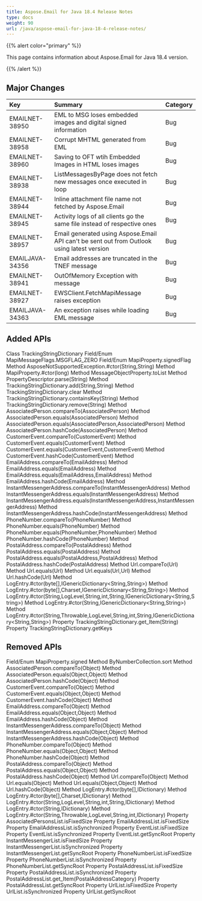 ```yaml
---
title: Aspose.Email for Java 18.4 Release Notes
type: docs
weight: 90
url: /java/aspose-email-for-java-18-4-release-notes/
---
```


{{% alert color="primary" %}} 

This page contains information about Aspose.Email for Java 18.4 version.

{{% /alert %}} 
## **Major Changes**

|**Key**|**Summary**|**Category**|
| :- | :- | :- |
|EMAILNET-38950|EML to MSG loses embedded images and digital signed information|Bug|
|EMAILNET-38958|Corrupt MHTML generated from EML|Bug|
|EMAILNET-38960|Saving to OFT wtih Embedded Images in HTML loses images|Bug|
|EMAILNET-38938|ListMessagesByPage does not fetch new messages once executed in loop|Bug|
|EMAILNET-38944|Inline attachment file name not fetched by Aspose.Email|Bug|
|EMAILNET-38945|Activity logs of all clients go the same file instead of respective ones|Bug|
|EMAILNET-38957|Email generated using Aspose.Email API can't be sent out from Outlook using latest version|Bug|
|EMAILJAVA-34356|Email addresses are truncated in the TNEF message|Bug|
|EMAILNET-38941|OutOfMemory Exception with message|Bug|
|EMAILNET-38927|EWSClient.FetchMapiMessage raises exception|Bug|
|EMAILJAVA-34363|An exception raises while loading EML message|Bug|

## **Added APIs**
Class TrackingStringDictionary
Field/Enum MapiMessageFlags.MSGFLAG_ZERO
Field/Enum MapiProperty.signedFlag
Method AsposeNotSupportedException.#ctor(String,String)
Method MapiProperty.#ctor(long)
Method MessageObjectProperty.toList
Method PropertyDescriptor.parse(String)
Method TrackingStringDictionary.add(String,String)
Method TrackingStringDictionary.clear
Method TrackingStringDictionary.containsKey(String)
Method TrackingStringDictionary.remove(String)
Method AssociatedPerson.compareTo(AssociatedPerson)
Method AssociatedPerson.equals(AssociatedPerson)
Method AssociatedPerson.equals(AssociatedPerson,AssociatedPerson)
Method AssociatedPerson.hashCode(AssociatedPerson)
Method CustomerEvent.compareTo(CustomerEvent)
Method CustomerEvent.equals(CustomerEvent)
Method CustomerEvent.equals(CustomerEvent,CustomerEvent)
Method CustomerEvent.hashCode(CustomerEvent)
Method EmailAddress.compareTo(EmailAddress)
Method EmailAddress.equals(EmailAddress)
Method EmailAddress.equals(EmailAddress,EmailAddress)
Method EmailAddress.hashCode(EmailAddress)
Method InstantMessengerAddress.compareTo(InstantMessengerAddress)
Method InstantMessengerAddress.equals(InstantMessengerAddress)
Method InstantMessengerAddress.equals(InstantMessengerAddress,InstantMessengerAddress)
Method InstantMessengerAddress.hashCode(InstantMessengerAddress)
Method PhoneNumber.compareTo(PhoneNumber)
Method PhoneNumber.equals(PhoneNumber)
Method PhoneNumber.equals(PhoneNumber,PhoneNumber)
Method PhoneNumber.hashCode(PhoneNumber)
Method PostalAddress.compareTo(PostalAddress)
Method PostalAddress.equals(PostalAddress)
Method PostalAddress.equals(PostalAddress,PostalAddress)
Method PostalAddress.hashCode(PostalAddress)
Method Url.compareTo(Url)
Method Url.equals(Url)
Method Url.equals(Url,Url)
Method Url.hashCode(Url)
Method LogEntry.#ctor(byte[],IGenericDictionary<String,String>)
Method LogEntry.#ctor(byte[],Charset,IGenericDictionary<String,String>)
Method LogEntry.#ctor(String,LogLevel,String,int,String,IGenericDictionary<String,String>)
Method LogEntry.#ctor(String,IGenericDictionary<String,String>)
Method LogEntry.#ctor(String,Throwable,LogLevel,String,int,String,IGenericDictionary<String,String>)
Property TrackingStringDictionary.get_Item(String)
Property TrackingStringDictionary.getKeys
## **Removed APIs**
Field/Enum MapiProperty.signed
Method ByNumberCollection.sort
Method AssociatedPerson.compareTo(Object)
Method AssociatedPerson.equals(Object,Object)
Method AssociatedPerson.hashCode(Object)
Method CustomerEvent.compareTo(Object)
Method CustomerEvent.equals(Object,Object)
Method CustomerEvent.hashCode(Object)
Method EmailAddress.compareTo(Object)
Method EmailAddress.equals(Object,Object)
Method EmailAddress.hashCode(Object)
Method InstantMessengerAddress.compareTo(Object)
Method InstantMessengerAddress.equals(Object,Object)
Method InstantMessengerAddress.hashCode(Object)
Method PhoneNumber.compareTo(Object)
Method PhoneNumber.equals(Object,Object)
Method PhoneNumber.hashCode(Object)
Method PostalAddress.compareTo(Object)
Method PostalAddress.equals(Object,Object)
Method PostalAddress.hashCode(Object)
Method Url.compareTo(Object)
Method Url.equals(Object)
Method Url.equals(Object,Object)
Method Url.hashCode(Object)
Method LogEntry.#ctor(byte[],IDictionary)
Method LogEntry.#ctor(byte[],Charset,IDictionary)
Method LogEntry.#ctor(String,LogLevel,String,int,String,IDictionary)
Method LogEntry.#ctor(String,IDictionary)
Method LogEntry.#ctor(String,Throwable,LogLevel,String,int,IDictionary)
Property AssociatedPersonsList.isFixedSize
Property EmailAddressList.isFixedSize
Property EmailAddressList.isSynchronized
Property EventList.isFixedSize
Property EventList.isSynchronized
Property EventList.getSyncRoot
Property InstantMessengerList.isFixedSize
Property InstantMessengerList.isSynchronized
Property InstantMessengerList.getSyncRoot
Property PhoneNumberList.isFixedSize
Property PhoneNumberList.isSynchronized
Property PhoneNumberList.getSyncRoot
Property PostalAddressList.isFixedSize
Property PostalAddressList.isSynchronized
Property PostalAddressList.get_Item(PostalAddressCategory)
Property PostalAddressList.getSyncRoot
Property UrlList.isFixedSize
Property UrlList.isSynchronized
Property UrlList.getSyncRoot
